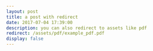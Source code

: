 ```yaml
---
layout: post
title: a post with redirect
date: 2017-07-04 17:39:00
description: you can also redirect to assets like pdf
redirect: /assets/pdf/example_pdf.pdf
display: false
---
```

